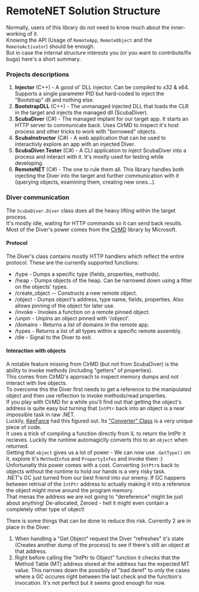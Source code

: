 # RemoteNET Solution Structure
Normally, users of this library do not need to know much about the inner-working of it.  
Knowing the API (Usage of `RemoteApp`, `RemoteObject` and the `RemoteActivator`) should be enough.  
But in case the internal structure interests you (or you want to contribute/fix bugs) here's a short summary.

### Projects descriptions
1. **Injector** (C++) - A good ol' DLL injector. Can be compiled to x32 & x64. Supports a single parameter PID but hard-coded to inject the "Bootstrap" dll and nothing else.
2. **BootstrapDLL** (C++) - The unmanaged injected DLL that loads the CLR in the target and injects the managed dll (ScubaDiver).
3. **ScubaDiver** (C#) - The managed implant for our target app. It starts an HTTP server to communicate back. Uses ClrMD to inspect it's host process and other tricks to work with "borrowed" objects.
4. **ScubaInstructor** (C#) - A web application that can be used to interactivly explore an app with an injected Diver.
5. **ScubaDiver.Tester** (C#) - A CLI application to inject ScubaDiver into a process and interact with it. It's mostly used for testing while developing.
6. **RemoteNET** (C#) - The one to rule them all. This library handles both injecting the Diver into the target and further communication with it (querying objects, examining them, creating new ones...).


### Diver communication
The `ScubaDiver.Diver` class does all the heavy lifting within the target process.  
It's mostly idle, waiting for HTTP commands so it can send back resutls.  
Most of the Diver's power comes from the [ClrMD](https://github.com/microsoft/clrmd) library by Microsoft.  

#### Protocol
The Diver's class contains mostly HTTP handlers which reflect the entire protocol. These are the currently supported functions:
* /type - Dumps a specific type (fields, properties, methods).
* /heap - Dumps objects of the heap. Can be narrowed down using a filter on the objects' types.
* /create_object -- Constructs a new remote object.
* /object - Dumps object's address, type name, fields, properties. Also allows pinning of the object for later use.
* /invoke - Invokes a function on a remote pinned object.
* /unpin - Unpins an object pinned with '/object'.
* /domains - Returns a list of domains in the remote app.
* /types - Returns a list of all types within a specific remote assembly.
* /die - Signal to the Diver to exit.


#### Interaction with objects
A notable feature missing from ClrMD (but not from ScubaDiver) is the ability to invoke methods (including "getters" of properties).  
This comes from ClrMD's approach to inspect memory dumps and not interact with live objects.  
To overcome this the Diver first needs to get a reference to the manipulated object and then use reflection to invoke methods/read properties.  
If you play with ClrMD for a while you'll find out that getting the object's address is quite easy but turning that `IntPtr` back into an object is a near impossible task in raw .NET.  
Luckily, [KeeFarce](https://github.com/denandz/KeeFarce) had this figured out. Its ["Converter" Class](https://github.com/denandz/KeeFarce/blob/master/src/KeeFarceDLL/Converter.cs) is a very unique piece of code.  
It uses a trick of compiling a function directly from IL to return the IntPtr it recieves. Luckily the runtime automagiclly converts this to an `object` when returned.  
Getting that `object` gives us a lot of power - We can now use `.GetType()` on it, explore it's `MethodInfo`s and `PropertyInfos` and invoke them :)  
Unfortunatly this power comes with a cost. Converting `IntPtr`s back to objects without the runtime to hold our hands is a very risky task.  
.NET's GC just turned from our best friend into our enemy. If GC happens between retrival of the `IntPtr` address to actually making it into a reference the object might move around the program memory.  
That menas the address we are not going to "dereference" might be just about anything! De-allocated, Zeroed - hell it might even contain a completely other type of object!

There is some things that can be done to reduce this risk. Currently 2 are in place in the Diver:
1. When handling a "Get Object" request the Diver "refreshes" it's state (Creates another dump of the process) to see if there's still an object at that address.
2. Right before calling the "IntPtr to Object" function it checks that the Method Table (MT) address stored at the address has the expected MT value.
This narrows down the possibily of "bad deref" to only the cases where a GC occures right between the last check and the function's invocation. It's not perfect but it seems good enough for now.
